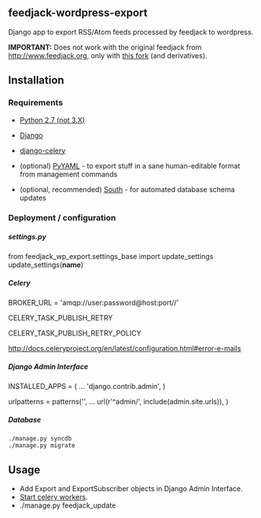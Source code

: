feedjack-wordpress-export
--------------------

Django app to export RSS/Atom feeds processed by feedjack to wordpress.

**IMPORTANT:** Does not work with the original feedjack from http://www.feedjack.org, only with [this fork](https://github.com/mk-fg/feedjack) (and derivatives).



Installation
--------------------


### Requirements

* [Python 2.7 (not 3.X)](http://python.org/)

* [Django](http://djangoproject.com)
* [django-celery](http://celeryproject.org)

* (optional) [PyYAML](http://pyyaml.org/wiki/PyYAML) - to export stuff in a sane
	human-editable format from management commands

* (optional, recommended) [South](http://south.aeracode.org) - for automated
	database schema updates


### Deployment / configuration


##### settings.py

from feedjack_wp_export.settings_base import update_settings
update_settings(__name__)


##### Celery

BROKER_URL = 'amqp://user:password@host:port//'

CELERY_TASK_PUBLISH_RETRY

CELERY_TASK_PUBLISH_RETRY_POLICY

http://docs.celeryproject.org/en/latest/configuration.html#error-e-mails


##### Django Admin Interface

INSTALLED_APPS = (
	...
	'django.contrib.admin',
)

urlpatterns = patterns('',
	...
	url(r'^admin/', include(admin.site.urls)),
)


##### Database

	./manage.py syncdb
	./manage.py migrate



Usage
--------------------

* Add Export and ExportSubscriber objects in Django Admin Interface.
* [Start celery workers](http://docs.celeryproject.org/en/latest/userguide/workers.html).
* ./manage.py feedjack_update
